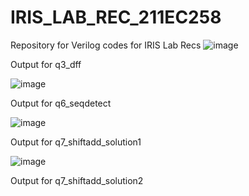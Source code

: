 # IRIS_LAB_REC_211EC258
Repository for Verilog codes for IRIS Lab Recs
![image](https://github.com/VigneshKarthikV/IRIS_LABS_REC_211EC258/assets/117422748/52b15dc7-a185-49d9-83b5-5a6998a9925e)

Output for q3_dff

![image](https://github.com/VigneshKarthikV/IRIS_LABS_REC_211EC258/assets/117422748/f36aaa96-997f-4389-a12f-e8a21a1acc0a)

Output for q6_seqdetect

![image](https://github.com/VigneshKarthikV/IRIS_LABS_REC_211EC258/assets/117422748/f9c8428b-7827-4cec-a348-3a011250cc36)

Output for q7_shiftadd_solution1

![image](https://github.com/VigneshKarthikV/IRIS_LABS_REC_211EC258/assets/117422748/2464cd79-4dd1-490e-96da-7b14cdc09f23)

Output for q7_shiftadd_solution2

